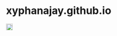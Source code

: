 # xyphanajay.github.io
<a href="https://www.firsttimersonly.com/">
		<img alt="first-timers-only" height="18" src="https://img.shields.io/badge/first--timers--only-friendly-blue.svg?style=flat-square"
	</a>
